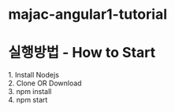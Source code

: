 # majac-angular1-tutorial

<h1>실행방법 - How to Start</h1>
<p>
  1. Install Nodejs<br/>
  2. Clone OR Download<br/>
  3. npm install<br/>
  4. npm start<br/>
</p>